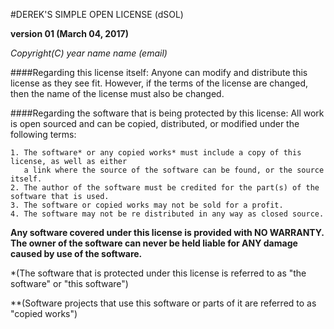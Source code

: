 #DEREK'S SIMPLE OPEN LICENSE (dSOL)

**version 01 (March 04, 2017)**

*Copyright(C) year name name (email)*

####Regarding this license itself:
Anyone can modify and distribute this license as they see fit.
However, if the terms of the license are changed, then the name of the license must also be changed.

####Regarding the software that is being protected by this license:
All work is open sourced and can be copied, distributed, or modified under the following terms:

    1. The software* or any copied works* must include a copy of this license, as well as either
       a link where the source of the software can be found, or the source itself.
    2. The author of the software must be credited for the part(s) of the software that is used.
    3. The software or copied works may not be sold for a profit.
    4. The software may not be re distributed in any way as closed source.


**Any software covered under this license is provided with NO WARRANTY.
The owner of the software can never be held liable for ANY damage caused by use of the software.**

*(The software that is protected under this license is referred to as "the software" or "this software")

**(Software projects that use this software or parts of it are referred to as "copied works")